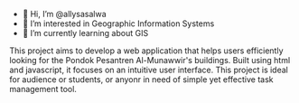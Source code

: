 - 👋 Hi, I’m @allysasalwa
- 👀 I’m interested in Geographic Information Systems
- 🌱 I’m currently learning about GIS

This project aims to develop a web application that helps users efficiently looking for the Pondok Pesantren Al-Munawwir's buildings.
Built using html and javascript, it focuses on an intuitive user interface.
This project is ideal for audience or students, or anyonr in need of simple yet effective task management tool.
